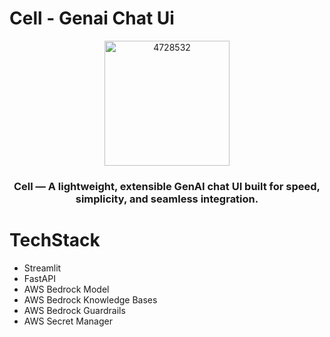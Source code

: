 # Cell - Genai Chat Ui

<p align="center">
  <img width="200" height="200" alt="4728532" src="https://github.com/user-attachments/assets/f2750d5d-a74f-49c2-ac48-d131f27b80f2" />
</p>
<h3><p align="center">Cell — A lightweight, extensible GenAI chat UI built for speed, simplicity, and seamless integration.</p></h3>

# TechStack

- Streamlit
- FastAPI
- AWS Bedrock Model
- AWS Bedrock Knowledge Bases
- AWS Bedrock Guardrails
- AWS Secret Manager